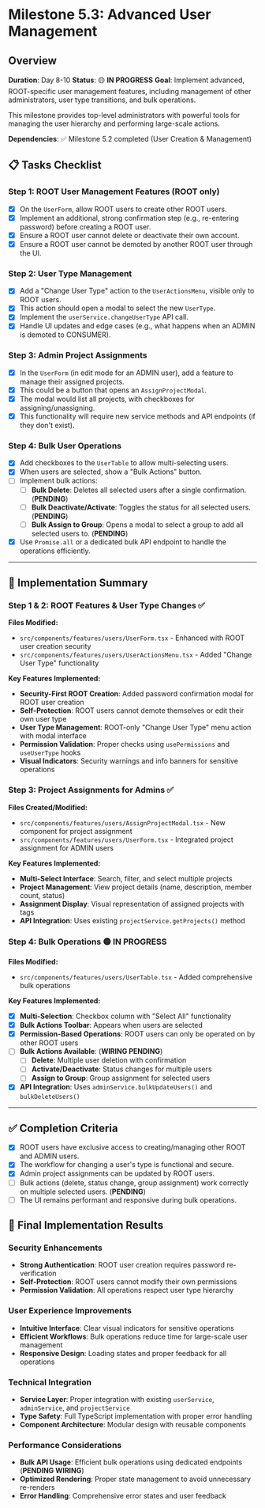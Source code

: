 # Milestone 5.3: Advanced User Management

## Overview
**Duration**: Day 8-10
**Status**: 🟡 **IN PROGRESS**
**Goal**: Implement advanced, ROOT-specific user management features, including management of other administrators, user type transitions, and bulk operations.

This milestone provides top-level administrators with powerful tools for managing the user hierarchy and performing large-scale actions.

**Dependencies**: ✅ Milestone 5.2 completed (User Creation & Management)

## 📋 Tasks Checklist

### Step 1: ROOT User Management Features (ROOT only)
- [x] On the `UserForm`, allow ROOT users to create other ROOT users.
- [x] Implement an additional, strong confirmation step (e.g., re-entering password) before creating a ROOT user.
- [x] Ensure a ROOT user cannot delete or deactivate their own account.
- [x] Ensure a ROOT user cannot be demoted by another ROOT user through the UI.

### Step 2: User Type Management
- [x] Add a "Change User Type" action to the `UserActionsMenu`, visible only to ROOT users.
- [x] This action should open a modal to select the new `UserType`.
- [x] Implement the `userService.changeUserType` API call.
- [x] Handle UI updates and edge cases (e.g., what happens when an ADMIN is demoted to CONSUMER).

### Step 3: Admin Project Assignments
- [x] In the `UserForm` (in edit mode for an ADMIN user), add a feature to manage their assigned projects.
- [x] This could be a button that opens an `AssignProjectModal`.
- [x] The modal would list all projects, with checkboxes for assigning/unassigning.
- [x] This functionality will require new service methods and API endpoints (if they don't exist).

### Step 4: Bulk User Operations
- [x] Add checkboxes to the `UserTable` to allow multi-selecting users.
- [x] When users are selected, show a "Bulk Actions" button.
- [ ] Implement bulk actions:
    - [ ] **Bulk Delete**: Deletes all selected users after a single confirmation. (**PENDING**)
    - [ ] **Bulk Deactivate/Activate**: Toggles the status for all selected users. (**PENDING**)
    - [ ] **Bulk Assign to Group**: Opens a modal to select a group to add all selected users to. (**PENDING**)
- [x] Use `Promise.all` or a dedicated bulk API endpoint to handle the operations efficiently.

---

## 🔧 Implementation Summary

### Step 1 & 2: ROOT Features & User Type Changes ✅
**Files Modified:**
- `src/components/features/users/UserForm.tsx` - Enhanced with ROOT user creation security
- `src/components/features/users/UserActionsMenu.tsx` - Added "Change User Type" functionality

**Key Features Implemented:**
- **Security-First ROOT Creation**: Added password confirmation modal for ROOT user creation
- **Self-Protection**: ROOT users cannot demote themselves or edit their own user type
- **User Type Management**: ROOT-only "Change User Type" menu action with modal interface
- **Permission Validation**: Proper checks using `usePermissions` and `useUserType` hooks
- **Visual Indicators**: Security warnings and info banners for sensitive operations

### Step 3: Project Assignments for Admins ✅
**Files Created/Modified:**
- `src/components/features/users/AssignProjectModal.tsx` - New component for project assignment
- `src/components/features/users/UserForm.tsx` - Integrated project assignment for ADMIN users

**Key Features Implemented:**
- **Multi-Select Interface**: Search, filter, and select multiple projects
- **Project Management**: View project details (name, description, member count, status)
- **Assignment Display**: Visual representation of assigned projects with tags
- **API Integration**: Uses existing `projectService.getProjects()` method

### Step 4: Bulk Operations 🟡 **IN PROGRESS**
**Files Modified:**
- `src/components/features/users/UserTable.tsx` - Added comprehensive bulk operations

**Key Features Implemented:**
- [x] **Multi-Selection**: Checkbox column with "Select All" functionality
- [x] **Bulk Actions Toolbar**: Appears when users are selected
- [x] **Permission-Based Operations**: ROOT users can only be operated on by other ROOT users
- [ ] **Bulk Actions Available**: (**WIRING PENDING**)
  - [ ] **Delete**: Multiple user deletion with confirmation
  - [ ] **Activate/Deactivate**: Status changes for multiple users
  - [ ] **Assign to Group**: Group assignment for selected users
- [x] **API Integration**: Uses `adminService.bulkUpdateUsers()` and `bulkDeleteUsers()`

---

## ✅ Completion Criteria
- [x] ROOT users have exclusive access to creating/managing other ROOT and ADMIN users.
- [x] The workflow for changing a user's type is functional and secure.
- [x] Admin project assignments can be updated by ROOT users.
- [ ] Bulk actions (delete, status change, group assignment) work correctly on multiple selected users. (**PENDING**)
- [ ] The UI remains performant and responsive during bulk operations.

## 🎯 Final Implementation Results

### Security Enhancements
- **Strong Authentication**: ROOT user creation requires password re-verification
- **Self-Protection**: ROOT users cannot modify their own permissions
- **Permission Validation**: All operations respect user type hierarchy

### User Experience Improvements
- **Intuitive Interface**: Clear visual indicators for sensitive operations
- **Efficient Workflows**: Bulk operations reduce time for large-scale user management
- **Responsive Design**: Loading states and proper feedback for all operations

### Technical Integration
- **Service Layer**: Proper integration with existing `userService`, `adminService`, and `projectService`
- **Type Safety**: Full TypeScript implementation with proper error handling
- **Component Architecture**: Modular design with reusable components

### Performance Considerations
- **Bulk API Usage**: Efficient bulk operations using dedicated endpoints (**PENDING WIRING**)
- **Optimized Rendering**: Proper state management to avoid unnecessary re-renders
- **Error Handling**: Comprehensive error states and user feedback 